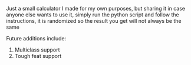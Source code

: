 Just a small calculator I made for my own purposes, but sharing it in case anyone else wants to use it, simply run the python script and follow the instructions, it is randomized so the result you get will not always be the same

Future additions include: 
1. Multiclass support
2. Tough feat support
